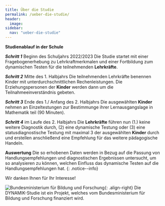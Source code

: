 ```yaml
---
title: Über die Studie
permalink: /ueber-die-studie/
header:
  image: 
sidebar:
  nav: "ueber-die-studie"
---
```


**Studienablauf in der Schule**

***Schritt 1*** Beginn des Schuljahrs 2022/2023
Die Studie startet mit einer Fragebogenerhebung zu Lehrkraftmerkmalen und einer Fortbildung zum dynamischen Testen für die teilnehmenden **Lehrkräfte**. 

***Schritt 2*** Mitte des 1. Halbjahrs
Die teilnehmenden Lehrkräfte benennen Kinder mit unterdurchschnittlichen Rechenleistungen. Die Erziehungspersonen der **Kinder** werden dann um die Teilnahmeeinverständnis gebeten.

***Schritt 3*** Ende des 1./ Anfang des 2. Halbjahrs
Die ausgewählten **Kinder** nehmen an Einzeltestungen zur Bestimmunge ihrer Lernausgangslage in Mathematik teil (90 Minuten).

***Schritt 4*** im Laufe des 2. Halbjahrs
Die **Lehrkräfte** führen nun (1.) keine weitere Diagnostik durch, (2) eine dynamische Testung oder (3) eine statusdiagnostische Testung mit maximal 3 der ausgewählten **Kinder** durch und erstellen anschließend eine Empfehlung für das weitere pädagogische Handeln.


**Auswertung** Die so erhobenen Daten werden in Bezug auf die Passung von Handlungsempfehlungen und diagnostischen Ergebnissen untersucht, um so analysieren zu können, welchen Einfluss das dynamische Testen auf die Handlungsempfehlungen hat.
{: .notice--info}

Wir danken Ihnen für Ihr Interesse!


![Bundesministerium für Bildung und Forschung](/assets/images/logos/BmBF-Logo_kleiner_50.jpg){: .align-right}
Die DYNAMIK-Studie ist ein Projekt, welches vom Bundesministerium für Bildung und Forschung finanziert wird. 
